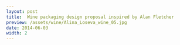 ```yaml
---
layout: post
title:  Wine packaging design proposal inspired by Alan Fletcher
preview: /assets/wine/Alina_Loseva_wine_05.jpg
date: 2014-06-03
width: 2
---
```

